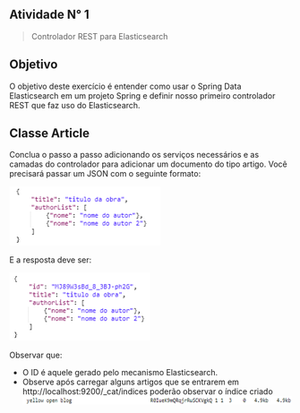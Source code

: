 ## Atividade N° 1

> Controlador REST para Elasticsearch

## Objetivo
O objetivo deste exercício é entender como usar o Spring Data Elasticsearch em um projeto
Spring e definir nosso primeiro controlador REST que faz uso do Elasticsearch.


## Classe Article
Conclua o passo a passo adicionando os serviços necessários e as camadas do
controlador para adicionar um documento do tipo artigo. Você precisará passar um JSON
com o seguinte formato:

![img.png](doc/img/img.png)

E a resposta deve ser:

![img_1.png](doc/img/img_1.png)

Observar que:
- O ID é aquele gerado pelo mecanismo Elasticsearch.
- Observe após carregar alguns artigos que se entrarem em http://localhost:9200/_cat/indices poderão observar o índice criado
![img_2.png](doc/img/img_2.png)